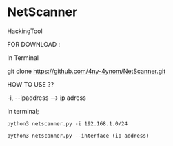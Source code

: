 # NetScanner
HackingTool

FOR DOWNLOAD :

In Terminal

git clone https://github.com/4ny-4ynom/NetScanner.git



HOW TO USE ??

-i, --ipaddress  --> ip adress


In terminal;

	python3 netscanner.py -i 192.168.1.0/24

	python3 netscanner.py --interface (ip address)

